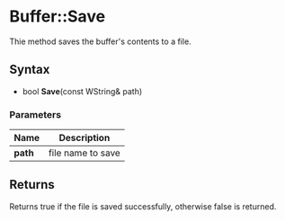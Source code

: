 # Buffer::Save #
Thie method saves the buffer's contents to a file.

## Syntax ##
- bool **Save**(const WString& path)

### Parameters ###
|Name|Description|
|---|---|
|**path**|file name to save|

## Returns ##
Returns true if the file is saved successfully, otherwise false is returned.
